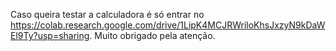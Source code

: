 Caso queira testar a calculadora é só entrar no https://colab.research.google.com/drive/1LipK4MCJRWriloKhsJxzyN9kDaWEl9Ty?usp=sharing.
Muito obrigado pela atenção.
